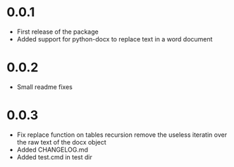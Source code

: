 # 0.0.1
- First release of the package 
- Added support for python-docx to replace text in a word document

# 0.0.2
- Small readme fixes

# 0.0.3
- Fix replace function on tables recursion remove the useless iteratin over the raw text of the docx object
- Added CHANGELOG.md
- Added test.cmd in test dir
